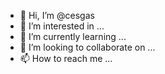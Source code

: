 - 👋 Hi, I’m @cesgas
- 👀 I’m interested in ...
- 🌱 I’m currently learning ...
- 💞️ I’m looking to collaborate on ...
- 📫 How to reach me ...

<!---
cesgas/cesgas is a ✨ special ✨ repository because its `README.md` (this file) appears on your GitHub profile.
You can click the Preview link to take a look at your changes.
--->

